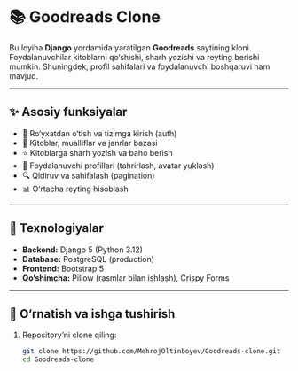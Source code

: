 # 📚 Goodreads Clone

Bu loyiha **Django** yordamida yaratilgan **Goodreads** saytining kloni. Foydalanuvchilar kitoblarni qo‘shishi, sharh yozishi va reyting berishi mumkin. Shuningdek, profil sahifalari va foydalanuvchi boshqaruvi ham mavjud.

---

## ✨ Asosiy funksiyalar
- 🔑 Ro‘yxatdan o‘tish va tizimga kirish (auth)
- 📖 Kitoblar, mualliflar va janrlar bazasi
- ⭐ Kitoblarga sharh yozish va baho berish
- 👤 Foydalanuvchi profillari (tahrirlash, avatar yuklash)
- 🔍 Qidiruv va sahifalash (pagination)
- 📊 O‘rtacha reyting hisoblash

---

## 🧰 Texnologiyalar
- **Backend:** Django 5 (Python 3.12)
- **Database:** PostgreSQL (production)
- **Frontend:** Bootstrap 5
- **Qo‘shimcha:** Pillow (rasmlar bilan ishlash), Crispy Forms

---

## 🚀 O‘rnatish va ishga tushirish

1. Repository’ni clone qiling:
   ```bash
   git clone https://github.com/MehrojOltinboyev/Goodreads-clone.git
   cd Goodreads-clone
